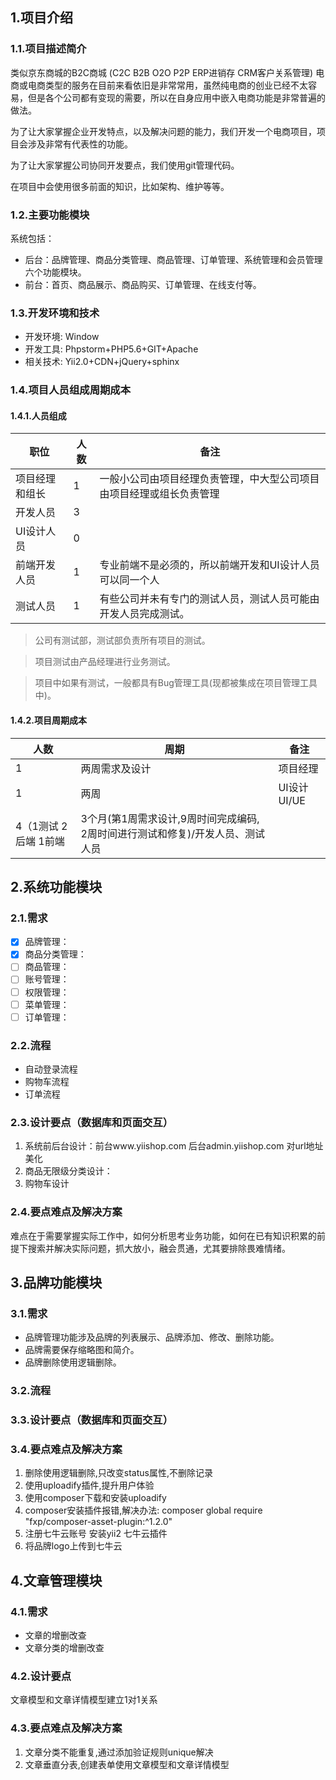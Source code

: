 ## 1.项目介绍
### 1.1.项目描述简介
类似京东商城的B2C商城 (C2C B2B O2O P2P ERP进销存 CRM客户关系管理)
电商或电商类型的服务在目前来看依旧是非常常用，虽然纯电商的创业已经不太容易，但是各个公司都有变现的需要，所以在自身应用中嵌入电商功能是非常普遍的做法。

为了让大家掌握企业开发特点，以及解决问题的能力，我们开发一个电商项目，项目会涉及非常有代表性的功能。

为了让大家掌握公司协同开发要点，我们使用git管理代码。

在项目中会使用很多前面的知识，比如架构、维护等等。
### 1.2.主要功能模块

系统包括：

* 后台：品牌管理、商品分类管理、商品管理、订单管理、系统管理和会员管理六个功能模块。
* 前台：首页、商品展示、商品购买、订单管理、在线支付等。

### 1.3.开发环境和技术

* 开发环境:	 Window
* 开发工具:   Phpstorm+PHP5.6+GIT+Apache
* 相关技术:   Yii2.0+CDN+jQuery+sphinx

### 1.4.项目人员组成周期成本
#### 1.4.1.人员组成
职位|人数|备注
----|------|----
项目经理和组长|1|一般小公司由项目经理负责管理，中大型公司项目由项目经理或组长负责管理
开发人员|3|	
UI设计人员|0	
前端开发人员|1|专业前端不是必须的，所以前端开发和UI设计人员可以同一个人
测试人员|1|有些公司并未有专门的测试人员，测试人员可能由开发人员完成测试。

> 公司有测试部，测试部负责所有项目的测试。

> 项目测试由产品经理进行业务测试。

> 项目中如果有测试，一般都具有Bug管理工具(现都被集成在项目管理工具中)。

#### 1.4.2.项目周期成本
人数|周期|备注
----|------|----
1|两周需求及设计|项目经理
1|两周|UI设计	UI/UE
4（1测试  2后端  1前端|3个月(第1周需求设计,9周时间完成编码, 2周时间进行测试和修复)/开发人员、测试人员
## 2.系统功能模块
### 2.1.需求
- [x] 品牌管理：
- [x] 商品分类管理：
- [ ] 商品管理：
- [ ] 账号管理：
- [ ] 权限管理：
- [ ] 菜单管理：
- [ ] 订单管理：

### 2.2.流程
* 自动登录流程
* 购物车流程
* 订单流程
### 2.3.设计要点（数据库和页面交互）

1. 系统前后台设计：前台www.yiishop.com 后台admin.yiishop.com 对url地址美化
2. 商品无限级分类设计：
3. 购物车设计

### 2.4.要点难点及解决方案
难点在于需要掌握实际工作中，如何分析思考业务功能，如何在已有知识积累的前提下搜索并解决实际问题，抓大放小，融会贯通，尤其要排除畏难情绪。

## 3.品牌功能模块
### 3.1.需求
* 品牌管理功能涉及品牌的列表展示、品牌添加、修改、删除功能。
* 品牌需要保存缩略图和简介。
* 品牌删除使用逻辑删除。

### 3.2.流程

### 3.3.设计要点（数据库和页面交互）

### 3.4.要点难点及解决方案
1. 删除使用逻辑删除,只改变status属性,不删除记录
2. 使用uploadify插件,提升用户体验
3. 使用composer下载和安装uploadify
4. composer安装插件报错,解决办法:
composer global require "fxp/composer-asset-plugin:^1.2.0"
5. 注册七牛云账号
安装yii2 七牛云插件
6. 将品牌logo上传到七牛云

## 4.文章管理模块
### 4.1.需求
* 文章的增删改查
* 文章分类的增删改查
### 4.2.设计要点
文章模型和文章详情模型建立1对1关系
### 4.3.要点难点及解决方案
1. 文章分类不能重复,通过添加验证规则unique解决
2. 文章垂直分表,创建表单使用文章模型和文章详情模型